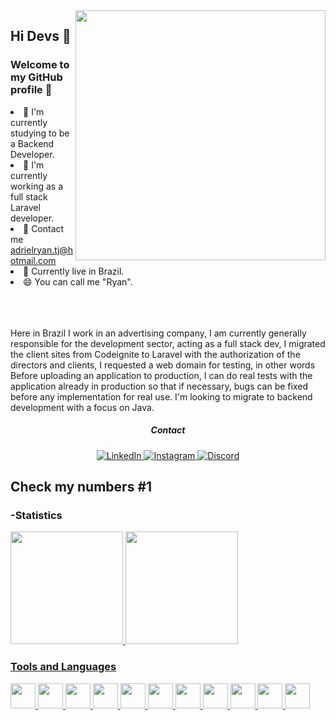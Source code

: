 <img src="https://raw.githubusercontent.com/ryanadriel/ryanadriel/main/Imagem_do_WhatsApp_de_2023-09-08_%C3%A0_s__10.20.25-removebg-preview.png" width="400" align="right" />
<h2>Hi Devs 👋</h2>
<h3>Welcome to my GitHub profile 💾</h3>
<li>🔭 I'm currently studying to be a Backend Developer.</li>
<li>🌱 I'm currently working as a full stack Laravel developer.</li>
<li>💬 Contact me <a href="adrielryan.tj@hotmail.com" target="_blank">adrielryan.tj@hotmail.com</a></li>
<li>📍 Currently live in Brazil.</li>
<li>😄 You can call me "Ryan".</li>
</br></br></br>
<p>Here in Brazil I work in an advertising company, I am currently generally responsible for the development sector, acting as a full stack dev, I migrated the client sites from Codeignite to Laravel with the authorization of the directors and clients, I requested a web domain for testing, in other words Before uploading an application to production, I can do real tests with the application already in production so that if necessary, bugs can be fixed before any implementation for real use. I'm looking to migrate to backend development with a focus on Java.</p>

<h5 align="center" dir="auto">Contact</h5>
<p align="center" dir="auto">
<a href="https://www.linkedin.com/in/adriel-ryan/">
  <img src="https://img.shields.io/badge/LinkedIn-000?style=for-the-badge&logo=linkedin&logoColor=0E76A8" alt="LinkedIn">
</a>
<a href="https://www.instagram.com/ryan.adriel_/">
  <img src="https://img.shields.io/badge/Instagram-000?style=for-the-badge&logo=instagram" alt="Instagram">
</a>
<a href="https://www.discord.com/in/adrielryan/">
  <img src="https://img.shields.io/badge/Discord-000?style=for-the-badge&logo=discord" alt="Discord">
</a>
</p>

<h2 dir="auto">Check my numbers #1</h2>
<h3 dir="auto">-Statistics</h3>
<a href="https://github.com/ryanadriel">
<img height="180em" src="https://github-readme-stats.vercel.app/api/top-langs/?username=ryanadriel&layout=compact&langs_count=7&&theme=transparent&bg_color=000&border_color=30A3DC&show_icons=true&icon_color=30A3DC&title_color=E94D5F&text_color=FFF"/>
<img height="180em" src="https://github-readme-stats.vercel.app/api?username=ryanadriel&theme=transparent&bg_color=000&border_color=30A3DC&show_icons=true&icon_color=30A3DC&title_color=E94D5F&text_color=FFF"/>
  
<h3 dir="auto">Tools and Languages</h3>
<p dir="auto">
<img src="https://cdn.jsdelivr.net/gh/devicons/devicon/icons/vscode/vscode-original-wordmark.svg" width="40" height="40"/> <img src="https://cdn.jsdelivr.net/gh/devicons/devicon/icons/git/git-original.svg" width="40" height="40"/> <img src="https://cdn.jsdelivr.net/gh/devicons/devicon/icons/mongodb/mongodb-original-wordmark.svg" width="40" height="40"/> <img src="https://cdn.jsdelivr.net/gh/devicons/devicon/icons/mysql/mysql-original.svg" width="40" height="40"/> <img src="https://cdn.jsdelivr.net/gh/devicons/devicon/icons/angularjs/angularjs-original.svg" width="40" height="40"> <img src="https://cdn.jsdelivr.net/gh/devicons/devicon/icons/html5/html5-original.svg" width="40" height="40"/> <img src="https://cdn.jsdelivr.net/gh/devicons/devicon/icons/css3/css3-original.svg" width="40" height="40"/> <img src="https://cdn.jsdelivr.net/gh/devicons/devicon/icons/java/java-original.svg" width="40" height="40"/> <img src="https://cdn.jsdelivr.net/gh/devicons/devicon/icons/javascript/javascript-original.svg" width="40" height="40"/> <img src="https://cdn.jsdelivr.net/gh/devicons/devicon/icons/nodejs/nodejs-original.svg" width="40" height="40"/> <img src="https://cdn.jsdelivr.net/gh/devicons/devicon/icons/typescript/typescript-original.svg" width="40" height="40"/>
</p>
